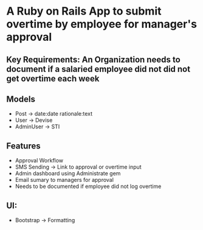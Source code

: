 # A Ruby on Rails App to submit overtime by employee for manager's approval

## Key Requirements: An Organization needs to document if a salaried employee did not did not get overtime each week

## Models
- Post -> date:date rationale:text
- User -> Devise
- AdminUser -> STI

## Features
  - Approval Workflow
  - SMS Sending -> Link to approval or overtime input
  - Admin dashboard using Administrate gem
  - Email sumary to managers for approval
  - Needs to be documented if employee did not log overtime

  ## UI:
  - Bootstrap -> Formatting